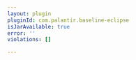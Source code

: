 ```yaml
---
layout: plugin
pluginId: com.palantir.baseline-eclipse
isJarAvailable: true
error: ''
violations: []

---
```

